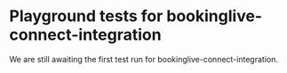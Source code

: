 # Playground tests for bookinglive-connect-integration
We are still awaiting the first test run for bookinglive-connect-integration.
